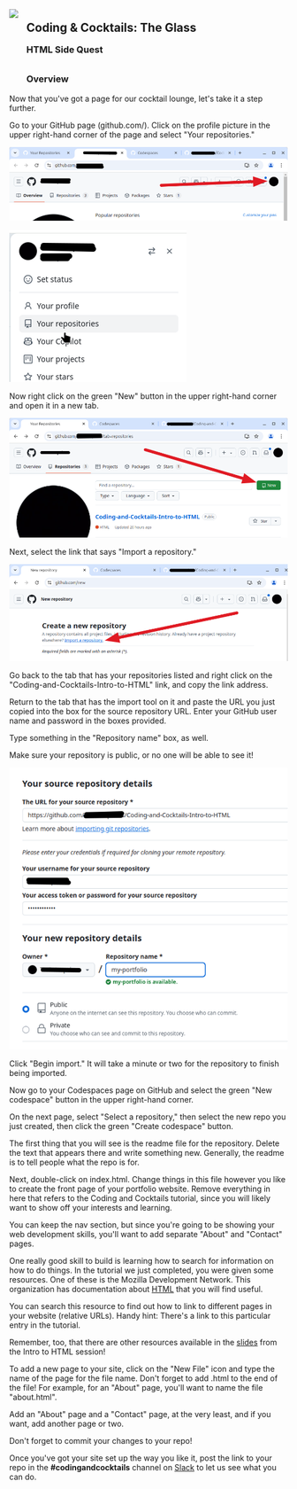 <div>
    <img src="images/logo.png" style="float: left; margin: 0px 15px 15px 0px; height:125px;">
    <h2 style="display:inline-block;margin-top:1em;">Coding &amp; Cocktails: The Glass</h2>
    <h3 style="margin-top:0;margin-bottom:2em;">HTML Side Quest</h3>
</div>

### Overview

Now that you've got a page for our cocktail lounge, let's take it a step further.

Go to your GitHub page (github.com/<yourprofilename>). Click on the profile picture in the upper right-hand corner of the page and select "Your repositories."

![](./images/github_profile.png ":class=image-border")

![](./images/profile_menu.png ":class=image-border")

Now right click on the green "New" button in the upper right-hand corner and open it in a new tab.

![](./images/new_repo.png ":class=image-border")

Next, select the link that says "Import a repository."

![](./images/import_repo.png ":class=image-border")

Go back to the tab that has your repositories listed and right click on the "Coding-and-Cocktails-Intro-to-HTML" link, and copy the link address.

Return to the tab that has the import tool on it and paste the URL you just copied into the box for the source repository URL. Enter your GitHub user name and password in the boxes provided.

Type something in the "Repository name" box, as well.

Make sure your repository is public, or no one will be able to see it!

![](./images/source_repo_url.png ":class=image-border")

Click "Begin import." It will take a minute or two for the repository to finish being imported.

Now go to your Codespaces page on GitHub and select the green "New codespace" button in the upper right-hand corner.

On the next page, select "Select a repository," then select the new repo you just created, then click the green "Create codespace" button.

The first thing that you will see is the readme file for the repository. Delete the text that appears there and write something new. Generally, the readme is to tell people what the repo is for.

Next, double-click on index.html. Change things in this file however you like to create the front page of your portfolio website. Remove everything in here that refers to the Coding and Cocktails tutorial, since you will likely want to show off your interests and learning.

You can keep the nav section, but since you're going to be showing your web development skills, you'll want to add separate "About" and "Contact" pages.

One really good skill to build is learning how to search for information on how to do things. In the tutorial we just completed, you were given some resources. One of these is the Mozilla Development Network. This organization has documentation about [HTML](https://developer.mozilla.org/en-US/docs/Web/HTML) that you will find useful.

You can search this resource to find out how to link to different pages in your website (relative URLs). Handy hint:  There's a link to this particular entry in the tutorial.

Remember, too, that there are other resources available in the [slides](https://kansascitywomenintechnology.github.io/CodingCocktailsSlideTemplate/01-glasswork/2023-front-end-html.html#/) from the Intro to HTML session!

To add a new page to your site, click on the "New File" icon and type the name of the page for the file name. Don't forget to add .html to the end of the file! For example, for an "About" page,  you'll want to name the file "about.html".

Add an "About" page and a "Contact" page, at the very least, and if you want, add another page or two.

Don't forget to commit your changes to your repo!

Once you've got your site set up the way you like it, post the link to your repo in the  **#codingandcocktails** channel on [Slack](http://kcwit.slack.com/) to let us see what you can do.